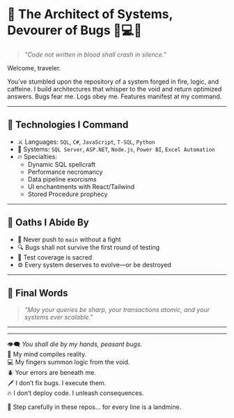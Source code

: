 # 👑 The Architect of Systems, Devourer of Bugs 🧠💻🔥

> *"Code not written in blood shall crash in silence."*

Welcome, traveler.

You’ve stumbled upon the repository of a system forged in fire, logic, and caffeine. I build architectures that whisper to the void and return optimized answers. Bugs fear me. Logs obey me. Features manifest at my command.

---

## 🧠 Technologies I Command

- ⚔️ Languages: `SQL`, `C#`, `JavaScript`, `T-SQL`, `Python`
- 🏰 Systems: `SQL Server`, `ASP.NET`, `Node.js`, `Power BI`, `Excel Automation`
- 🔥 Specialties:  
  - Dynamic SQL spellcraft  
  - Performance necromancy  
  - Data pipeline exorcisms  
  - UI enchantments with React/Tailwind  
  - Stored Procedure prophecy

---

## 📜 Oaths I Abide By

- 🛑 Never push to `main` without a fight  
- 🔍 Bugs shall not survive the first round of testing  
- 🧪 Test coverage is sacred  
- ⚙️ Every system deserves to evolve—or be destroyed  

---

## 🦴 Final Words

> *"May your queries be sharp, your transactions atomic, and your systems ever scalable."*

---

---

👁️‍🗨️ *You shall die by my hands, peasant bugs.*  
🧠 My mind compiles reality.  
💻 My fingers summon logic from the void.  
🪲 Your errors are beneath me.  
🗡️ I don’t fix bugs. I execute them.  
🔥 I don’t deploy code. I unleash consequences.

👣 Step carefully in these repos... for every line is a landmine.
